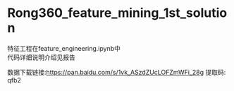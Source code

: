 # Rong360_feature_mining_1st_solution

特征工程在feature_engineering.ipynb中  
代码详细说明介绍见报告  

数据下载链接:https://pan.baidu.com/s/1vk_ASzdZUcLOFZmWFi_28g 提取码: qfb2

